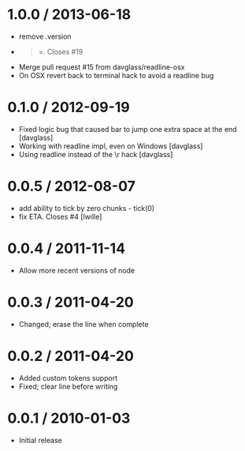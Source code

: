 
1.0.0 / 2013-06-18 
==================

 * remove .version
 * >=. Closes #19
 * Merge pull request #15 from davglass/readline-osx
 * On OSX revert back to terminal hack to avoid a readline bug

0.1.0 / 2012-09-19 
==================

  * Fixed logic bug that caused bar to jump one extra space at the end [davglass]
  * Working with readline impl, even on Windows [davglass]
  * Using readline instead of the \r hack [davglass]

0.0.5 / 2012-08-07 
==================

  * add ability to tick by zero chunks - tick(0)
  * fix ETA. Closes #4 [lwille]

0.0.4 / 2011-11-14 
==================

  * Allow more recent versions of node

0.0.3 / 2011-04-20 
==================

  * Changed; erase the line when complete

0.0.2 / 2011-04-20 
==================

  * Added custom tokens support
  * Fixed; clear line before writing

0.0.1 / 2010-01-03
==================

  * Initial release
